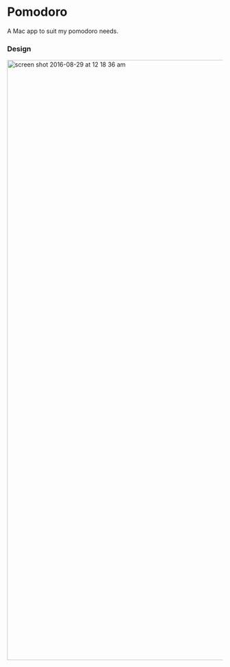 # Pomodoro
A Mac app to suit my pomodoro needs.

### Design
<img width="1398" alt="screen shot 2016-08-29 at 12 18 36 am" src="https://cloud.githubusercontent.com/assets/8227437/18040721/11169122-6d7f-11e6-8153-9b07b8ef6e33.png">

